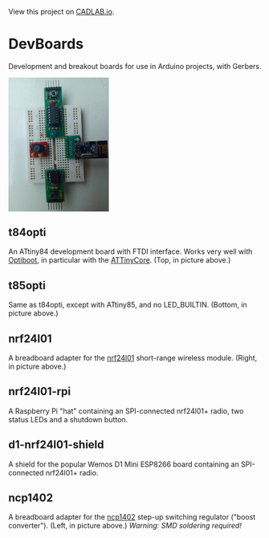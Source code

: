 View this project on [CADLAB.io](https://cadlab.io/project/23203). 

# DevBoards
Development and breakout boards for use in Arduino projects, with Gerbers.

<img src="images/four.jpg" width="200" alt="Four boards" align="center">

## t84opti
An ATtiny84 development board with FTDI interface. Works very well
with [Optiboot](https://github.com/Optiboot/optiboot),
in particular with the [ATTinyCore](https://github.com/SpenceKonde/ATTinyCore). (Top, in picture above.)

## t85opti
Same as t84opti, except with ATtiny85, and no LED_BUILTIN. (Bottom, in picture above.)

## nrf24l01
A breadboard adapter for the
[nrf24l01](https://howtomechatronics.com/tutorials/arduino/arduino-wireless-communication-nrf24l01-tutorial/)
short-range wireless module. (Right, in picture above.)

## nrf24l01-rpi
A Raspberry Pi "hat" containing an SPI-connected nrf24l01+ radio, two status
LEDs and a shutdown button.

## d1-nrf24l01-shield
A shield for the popular Wemos D1 Mini ESP8266 board containing an SPI-connected nrf24l01+ radio.

## ncp1402
A breadboard adapter for the [ncp1402](https://www.onsemi.com/pub/Collateral/NCP1402-D.PDF)
step-up switching regulator ("boost converter"). (Left, in picture above.) <i>Warning: SMD soldering required!</i>
